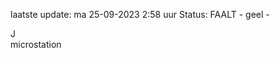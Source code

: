 laatste update: 
ma 25-09-2023  2:58   uur 
Status: FAALT - geel - 
<div class="service R">J</div><div class="service Y">microstation</div>